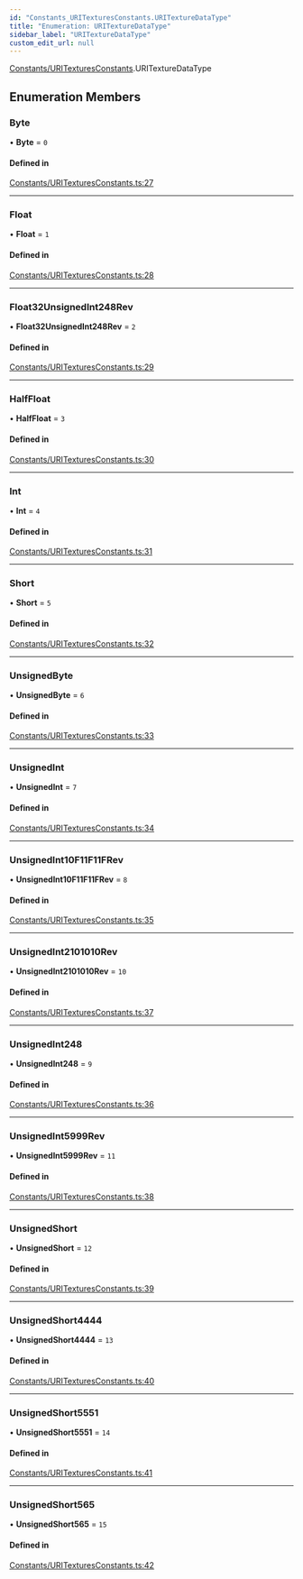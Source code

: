 ```yaml
---
id: "Constants_URITexturesConstants.URITextureDataType"
title: "Enumeration: URITextureDataType"
sidebar_label: "URITextureDataType"
custom_edit_url: null
---
```


[Constants/URITexturesConstants](../modules/Constants_URITexturesConstants.md).URITextureDataType

## Enumeration Members

### Byte

• **Byte** = ``0``

#### Defined in

[Constants/URITexturesConstants.ts:27](https://github.com/lucasdamianjohnson/DivineVoxelEngine/blob/596fa7391478620ed460dfb4856ff0a763b91c49/divinestar/uri/src/Constants/URITexturesConstants.ts#L27)

___

### Float

• **Float** = ``1``

#### Defined in

[Constants/URITexturesConstants.ts:28](https://github.com/lucasdamianjohnson/DivineVoxelEngine/blob/596fa7391478620ed460dfb4856ff0a763b91c49/divinestar/uri/src/Constants/URITexturesConstants.ts#L28)

___

### Float32UnsignedInt248Rev

• **Float32UnsignedInt248Rev** = ``2``

#### Defined in

[Constants/URITexturesConstants.ts:29](https://github.com/lucasdamianjohnson/DivineVoxelEngine/blob/596fa7391478620ed460dfb4856ff0a763b91c49/divinestar/uri/src/Constants/URITexturesConstants.ts#L29)

___

### HalfFloat

• **HalfFloat** = ``3``

#### Defined in

[Constants/URITexturesConstants.ts:30](https://github.com/lucasdamianjohnson/DivineVoxelEngine/blob/596fa7391478620ed460dfb4856ff0a763b91c49/divinestar/uri/src/Constants/URITexturesConstants.ts#L30)

___

### Int

• **Int** = ``4``

#### Defined in

[Constants/URITexturesConstants.ts:31](https://github.com/lucasdamianjohnson/DivineVoxelEngine/blob/596fa7391478620ed460dfb4856ff0a763b91c49/divinestar/uri/src/Constants/URITexturesConstants.ts#L31)

___

### Short

• **Short** = ``5``

#### Defined in

[Constants/URITexturesConstants.ts:32](https://github.com/lucasdamianjohnson/DivineVoxelEngine/blob/596fa7391478620ed460dfb4856ff0a763b91c49/divinestar/uri/src/Constants/URITexturesConstants.ts#L32)

___

### UnsignedByte

• **UnsignedByte** = ``6``

#### Defined in

[Constants/URITexturesConstants.ts:33](https://github.com/lucasdamianjohnson/DivineVoxelEngine/blob/596fa7391478620ed460dfb4856ff0a763b91c49/divinestar/uri/src/Constants/URITexturesConstants.ts#L33)

___

### UnsignedInt

• **UnsignedInt** = ``7``

#### Defined in

[Constants/URITexturesConstants.ts:34](https://github.com/lucasdamianjohnson/DivineVoxelEngine/blob/596fa7391478620ed460dfb4856ff0a763b91c49/divinestar/uri/src/Constants/URITexturesConstants.ts#L34)

___

### UnsignedInt10F11F11FRev

• **UnsignedInt10F11F11FRev** = ``8``

#### Defined in

[Constants/URITexturesConstants.ts:35](https://github.com/lucasdamianjohnson/DivineVoxelEngine/blob/596fa7391478620ed460dfb4856ff0a763b91c49/divinestar/uri/src/Constants/URITexturesConstants.ts#L35)

___

### UnsignedInt2101010Rev

• **UnsignedInt2101010Rev** = ``10``

#### Defined in

[Constants/URITexturesConstants.ts:37](https://github.com/lucasdamianjohnson/DivineVoxelEngine/blob/596fa7391478620ed460dfb4856ff0a763b91c49/divinestar/uri/src/Constants/URITexturesConstants.ts#L37)

___

### UnsignedInt248

• **UnsignedInt248** = ``9``

#### Defined in

[Constants/URITexturesConstants.ts:36](https://github.com/lucasdamianjohnson/DivineVoxelEngine/blob/596fa7391478620ed460dfb4856ff0a763b91c49/divinestar/uri/src/Constants/URITexturesConstants.ts#L36)

___

### UnsignedInt5999Rev

• **UnsignedInt5999Rev** = ``11``

#### Defined in

[Constants/URITexturesConstants.ts:38](https://github.com/lucasdamianjohnson/DivineVoxelEngine/blob/596fa7391478620ed460dfb4856ff0a763b91c49/divinestar/uri/src/Constants/URITexturesConstants.ts#L38)

___

### UnsignedShort

• **UnsignedShort** = ``12``

#### Defined in

[Constants/URITexturesConstants.ts:39](https://github.com/lucasdamianjohnson/DivineVoxelEngine/blob/596fa7391478620ed460dfb4856ff0a763b91c49/divinestar/uri/src/Constants/URITexturesConstants.ts#L39)

___

### UnsignedShort4444

• **UnsignedShort4444** = ``13``

#### Defined in

[Constants/URITexturesConstants.ts:40](https://github.com/lucasdamianjohnson/DivineVoxelEngine/blob/596fa7391478620ed460dfb4856ff0a763b91c49/divinestar/uri/src/Constants/URITexturesConstants.ts#L40)

___

### UnsignedShort5551

• **UnsignedShort5551** = ``14``

#### Defined in

[Constants/URITexturesConstants.ts:41](https://github.com/lucasdamianjohnson/DivineVoxelEngine/blob/596fa7391478620ed460dfb4856ff0a763b91c49/divinestar/uri/src/Constants/URITexturesConstants.ts#L41)

___

### UnsignedShort565

• **UnsignedShort565** = ``15``

#### Defined in

[Constants/URITexturesConstants.ts:42](https://github.com/lucasdamianjohnson/DivineVoxelEngine/blob/596fa7391478620ed460dfb4856ff0a763b91c49/divinestar/uri/src/Constants/URITexturesConstants.ts#L42)
